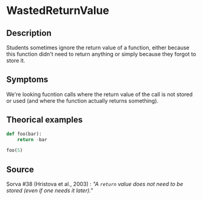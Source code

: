 # WastedReturnValue

## Description

Students sometimes ignore the return value of a function, either because this function didn't need to return anything or simply because they forgot to store it.

## Symptoms

We're looking fucntion calls where the return value of the call is not stored or used (and where the function actually returns something).

## Theorical examples

```py
def foo(bar):
    return -bar

foo(5)
```

## Source
Sorva #38 (Hristova et al., 2003) : *"A `return` value does not need to be stored (even if one needs it later)."*